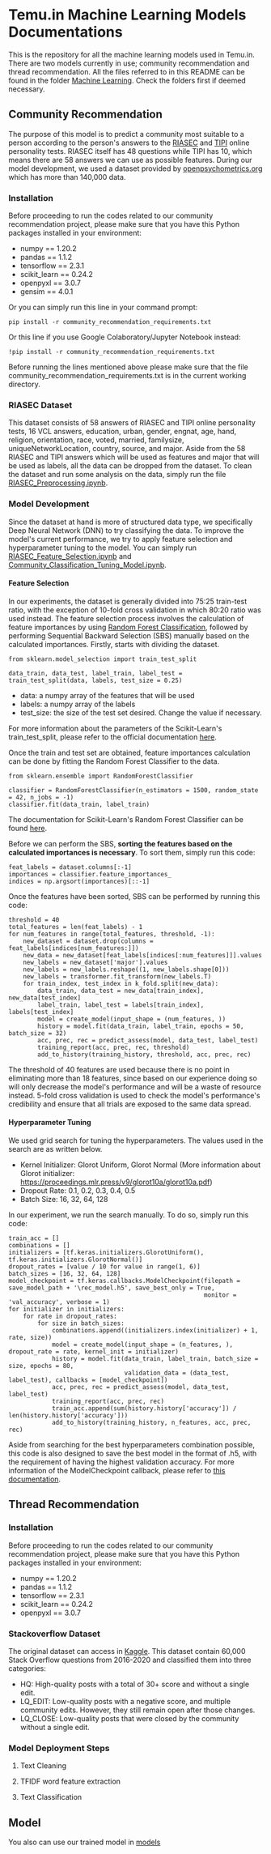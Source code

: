 # Temu.in Machine Learning Models Documentations

This is the repository for all the machine learning models used in Temu.in. There are two models currently in use; community recommendation and thread recommendation. All the files referred to in this README can be found in the folder [Machine Learning](https://github.com/AjiSiwi/arunika-temuin/tree/master/Machine%20Learning). Check the folders first if deemed necessary.

## Community Recommendation
The purpose of this model is to predict a community most suitable to a person according to the person's answers to the [RIASEC](https://openpsychometrics.org/tests/RIASEC/) and [TIPI](http://gosling.psy.utexas.edu/scales-weve-developed/ten-item-personality-measure-tipi/) online personality tests. RIASEC itself has 48 questions while TIPI has 10, which means there are 58 answers we can use as possible features. During our model development, we used a dataset provided by [openpsychometrics.org](https://openpsychometrics.org/_rawdata/) which has more than 140,000 data.

### Installation
Before proceeding to run the codes related to our community recommendation project, please make sure that you have this Python packages installed in your environment:
* numpy == 1.20.2
* pandas == 1.1.2
* tensorflow == 2.3.1
* scikit_learn == 0.24.2
* openpyxl == 3.0.7
* gensim == 4.0.1

Or you can simply run this line in your command prompt:
```
pip install -r community_recommendation_requirements.txt
```
Or this line if you use Google Colaboratory/Jupyter Notebook instead:
```
!pip install -r community_recommendation_requirements.txt
```
Before running the lines mentioned above please make sure that the file community_recommendation_requirements.txt is in the current working directory.

### RIASEC Dataset
This dataset consists of 58 answers of RIASEC and TIPI online personality tests, 16 VCL answers, education, urban, gender, engnat, age, hand, religion, orientation, race, voted, married, familysize, uniqueNetworkLocation, country, source, and major. Aside from the 58 RIASEC and TIPI answers which will be used as features and major that will be used as labels, all the data can be dropped from the dataset. To clean the dataset and run some analysis on the data, simply run the file [RIASEC_Preprocessing.ipynb](https://github.com/AjiSiwi/arunika-temuin/blob/master/Machine%20Learning/RIASEC_Preprocessing.ipynb). 

### Model Development
Since the dataset at hand is more of structured data type, we specifically Deep Neural Network (DNN) to try classifying the data. To improve the model's current performance, we try to apply feature selection and hyperparameter tuning to the model. You can simply run [RIASEC_Feature_Selection.ipynb](https://github.com/AjiSiwi/arunika-temuin/blob/master/Machine%20Learning/RIASEC_Feature_Selection.ipynb) and [Community_Classification_Tuning_Model.ipynb](https://github.com/AjiSiwi/arunika-temuin/blob/master/Machine%20Learning/Community_Classification_Tuning_Model.ipynb).

#### Feature Selection
In our experiments, the dataset is generally divided into 75:25 train-test ratio, with the exception of 10-fold cross validation in which 80:20 ratio was used instead. The feature selection process involves the calculation of feature importances by using [Random Forest Classification](https://builtin.com/data-science/random-forest-algorithm), followed by performing Sequential Backward Selection (SBS) manually based on the calculated importances. Firstly, starts with dividing the dataset.
```
from sklearn.model_selection import train_test_split

data_train, data_test, label_train, label_test = train_test_split(data, labels, test_size = 0.25)
```
* data: a numpy array of the features that will be used
* labels: a numpy array of the labels
* test_size: the size of the test set desired. Change the value if necessary.

For more information about the parameters of the Scikit-Learn's train_test_split, please refer to the official documentation [here](https://scikit-learn.org/stable/modules/generated/sklearn.model_selection.train_test_split.html).

Once the train and test set are obtained, feature importances calculation can be done by fitting the Random Forest Classifier to the data.
```
from sklearn.ensemble import RandomForestClassifier

classifier = RandomForestClassifier(n_estimators = 1500, random_state = 42, n_jobs = -1)
classifier.fit(data_train, label_train)
```
The documentation for Scikit-Learn's Random Forest Classifier can be found [here](https://scikit-learn.org/stable/modules/generated/sklearn.ensemble.RandomForestClassifier.html?highlight=randomforestclassifier#sklearn.ensemble.RandomForestClassifier).

Before we can perform the SBS, **sorting the features based on the calculated importances is necessary**. To sort them, simply run this code:
```
feat_labels = dataset.columns[:-1]
importances = classifier.feature_importances_
indices = np.argsort(importances)[::-1]
```
Once the features have been sorted, SBS can be performed by running this code:
```
threshold = 40
total_features = len(feat_labels) - 1
for num_features in range(total_features, threshold, -1):
    new_dataset = dataset.drop(columns = feat_labels[indices[num_features:]])
    new_data = new_dataset[feat_labels[indices[:num_features]]].values
    new_labels = new_dataset['major'].values
    new_labels = new_labels.reshape((1, new_labels.shape[0]))
    new_labels = transformer.fit_transform(new_labels.T)
    for train_index, test_index in k_fold.split(new_data):
        data_train, data_test = new_data[train_index], new_data[test_index]
        label_train, label_test = labels[train_index], labels[test_index]
        model = create_model(input_shape = (num_features, ))
        history = model.fit(data_train, label_train, epochs = 50, batch_size = 32)
        acc, prec, rec = predict_assess(model, data_test, label_test)
        training_report(acc, prec, rec, threshold)
        add_to_history(training_history, threshold, acc, prec, rec)
```
The threshold of 40 features are used because there is no point in eliminating more than 18 features, since based on our experience doing so will only decrease the model's performance and will be a waste of resource instead. 5-fold cross validation is used to check the model's performance's credibility and ensure that all trials are exposed to the same data spread.

#### Hyperparameter Tuning
We used grid search for tuning the hyperparameters. The values used in the search are as written below.
* Kernel Initializer: Glorot Uniform, Glorot Normal (More information about Glorot initializer: https://proceedings.mlr.press/v9/glorot10a/glorot10a.pdf)
* Dropout Rate: 0.1, 0.2, 0.3, 0.4, 0.5
* Batch Size: 16, 32, 64, 128

In our experiment, we run the search manually. To do so, simply run this code:
```
train_acc = []
combinations = []
initializers = [tf.keras.initializers.GlorotUniform(), tf.keras.initializers.GlorotNormal()]
dropout_rates = [value / 10 for value in range(1, 6)]
batch_sizes = [16, 32, 64, 128]
model_checkpoint = tf.keras.callbacks.ModelCheckpoint(filepath = save_model_path + '\rec_model.h5', save_best_only = True,
                                                      monitor = 'val_accuracy', verbose = 1)
for initializer in initializers:
    for rate in dropout_rates:
        for size in batch_sizes:
            combinations.append((initializers.index(initializer) + 1, rate, size))
            model = create_model(input_shape = (n_features, ), dropout_rate = rate, kernel_init = initializer)
            history = model.fit(data_train, label_train, batch_size = size, epochs = 80, 
                                validation_data = (data_test, label_test), callbacks = [model_checkpoint])
            acc, prec, rec = predict_assess(model, data_test, label_test)
            training_report(acc, prec, rec)
            train_acc.append(sum(history.history['accuracy']) / len(history.history['accuracy']))
            add_to_history(training_history, n_features, acc, prec, rec)
```
Aside from searching for the best hyperparameters combination possible, this code is also designed to save the best model in the format of .h5, with the requirement of having the highest validation accuracy. For more information of the ModelCheckpoint callback, please refer to [this documentation](https://www.tensorflow.org/api_docs/python/tf/keras/callbacks/ModelCheckpoint).

## Thread Recommendation

### Installation
Before proceeding to run the codes related to our community recommendation project, please make sure that you have this Python packages installed in your environment:
* numpy == 1.20.2
* pandas == 1.1.2
* tensorflow == 2.3.1
* scikit_learn == 0.24.2
* openpyxl == 3.0.7

### Stackoverflow Dataset
The original dataset can access in [Kaggle](https://www.kaggle.com/imoore/60k-stack-overflow-questions-with-quality-rate). This dataset contain 60,000 Stack Overflow questions from 2016-2020 and classified them into three categories:

- HQ: High-quality posts with a total of 30+ score and without a single edit.
- LQ_EDIT: Low-quality posts with a negative score, and multiple community edits. However, they still remain open after those changes.
- LQ_CLOSE: Low-quality posts that were closed by the community without a single edit.

### Model Deployment Steps
1. Text Cleaning
   
3. TFIDF word feature extraction
4. Text Classification


## Model
You also can use our trained model in [models](https://drive.google.com/drive/folders/1e5nVwyPkOzEI_N4nYqTpA9Hm5LumRrZO?usp=sharing)

